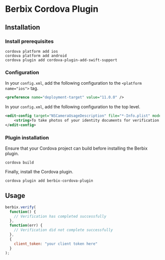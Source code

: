 # Berbix Cordova Plugin

## Installation

### Install prerequisites

    cordova platform add ios
    cordova platform add android
    cordova plugin add cordova-plugin-add-swift-support

### Configuration

In your `config.xml`, add the following configuration to the `<platform name="ios">` tag.

```xml
<preference name="deployment-target" value="11.0.0" />
```

In your `config.xml`, add the following configuration to the top level.

```xml
<edit-config target="NSCameraUsageDescription" file="*-Info.plist" mode="merge">
    <string>To take photos of your identity documents for verification purposes.</string>
</edit-config>
```

### Plugin installation

Ensure that your Cordova project can build before installing the Berbix plugin.

    cordova build

Finally, install the Cordova plugin.

    cordova plugin add berbix-cordova-plugin

## Usage

```javascript
berbix.verify(
  function() {
    // Verification has completed successfully
  },
  function(err) {
    // Verification did not complete successfully
  },
  {
    client_token: "your client token here"
  }
);
```
